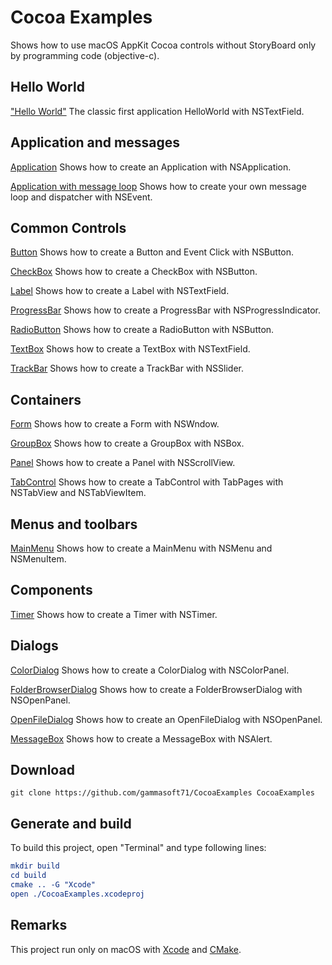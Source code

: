 
# Cocoa Examples

Shows how to use macOS AppKit Cocoa controls without StoryBoard only by programming code (objective-c).

## Hello World

["Hello World"](src/HelloWorld) The classic first application HelloWorld with NSTextField.

## Application and messages

[Application](src/Application) Shows how to create an Application with NSApplication.

[Application with message loop](src/ApplicationWithMessageLoop) Shows how to create your own message loop and dispatcher with NSEvent.

## Common Controls

[Button](src/Button) Shows how to create a Button and Event Click with NSButton.

[CheckBox](src/CheckBox) Shows how to create a CheckBox with NSButton.

[Label](src/Label) Shows how to create a Label with NSTextField.

[ProgressBar](src/ProgressBar) Shows how to create a ProgressBar with NSProgressIndicator.

[RadioButton](src/RadioButton) Shows how to create a RadioButton with NSButton.

[TextBox](src/TextBox) Shows how to create a TextBox with NSTextField.

[TrackBar](src/TrackBar) Shows how to create a TrackBar with NSSlider.

## Containers

[Form](src/Form) Shows how to create a Form with NSWndow.

[GroupBox](src/GroupBox) Shows how to create a GroupBox with NSBox.

[Panel](src/Panel) Shows how to create a Panel with NSScrollView.

[TabControl](src/TabControl) Shows how to create a TabControl with TabPages with NSTabView and NSTabViewItem.

## Menus and toolbars

[MainMenu](src/MainMenu) Shows how to create a MainMenu with NSMenu and NSMenuItem.

## Components

[Timer](src/Timer) Shows how to create a Timer with NSTimer.

## Dialogs

[ColorDialog](src/ColorDialog) Shows how to create a ColorDialog with NSColorPanel.

[FolderBrowserDialog](src/FolderBrowserDialog) Shows how to create a FolderBrowserDialog with NSOpenPanel.

[OpenFileDialog](src/OpenFileDialog) Shows how to create an OpenFileDialog with NSOpenPanel.

[MessageBox](src/MessageBox) Shows how to create a MessageBox with NSAlert.

## Download

``` shell
git clone https://github.com/gammasoft71/CocoaExamples CocoaExamples

```

## Generate and build

To build this project, open "Terminal" and type following lines:

``` cmake
mkdir build
cd build
cmake .. -G "Xcode"
open ./CocoaExamples.xcodeproj
```

## Remarks

This project run only on macOS with [Xcode](https://developer.apple.com/xcode) and [CMake](https://cmake.org).
